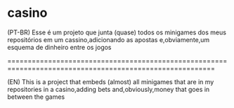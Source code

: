 # casino
(PT-BR)
Esse é um projeto que junta (quase) todos os minigames dos meus repositórios em um cassino,adicionando as apostas e,obviamente,um esquema de dinheiro entre os jogos

=========================================================================================================

(EN)
This is a project that embeds (almost) all minigames that are in my repositories in a casino,adding bets and,obviously,money that goes in between the games
